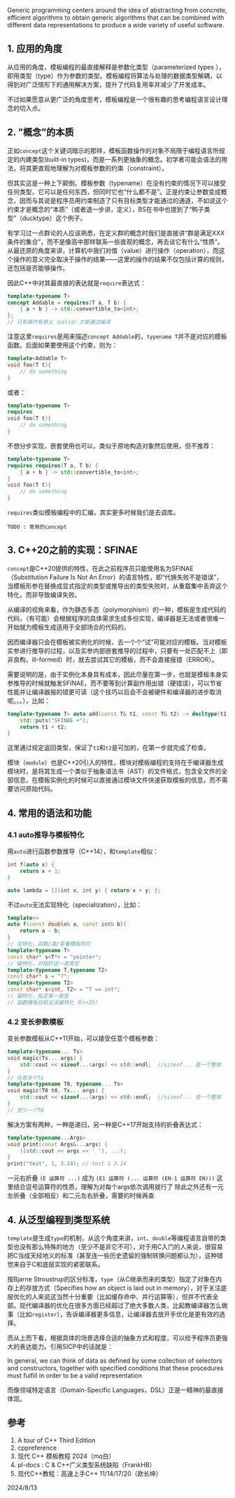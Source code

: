 Generic programming centers around the idea of abstracting from concrete, efficient algorithms to obtain generic algorithms that can be combined with different data representations to produce a wide variety of useful software.

## 1. 应用的角度

从应用的角度，模板编程的最直接解释是参数化类型（parameterized types ），即用类型（type）作为参数的类型。模板编程将算法与处理的数据类型解耦，以得到对广泛情形下的通用解决方案，提升了代码复用率并减少了开发成本。

不过如果愿意从更广泛的角度思考，模板编程是一个很有趣的思考编程语言设计理念的切入点。

## 2.  ”概念”的本质

正如`concept`这个关键词暗示的那样，模板函数操作的对象不局限于编程语言所规定的内建类型(built-in types)，而是一系列更抽象的概念。初学者可能会语法的用法，将其更直观地理解为对模板参数的约束（constraint）。

但其实这是一种上下颠倒。模板参数（typename）在没有约束的情况下可以接受任何类型，它可以是任何东西，但同时它也“什么都不是”。正是约束让参数变成概念，因而与其说是程序员用约束制造了只有目标类型才能通过的通道，不如说这个约束才是概念的“本质”（或者退一步讲，定义），BS在书中也提到了“鸭子类型”（ducktype）这个例子。

有学习过一点群论的人应该熟悉，在定义群的概念时我们是直接讲“群是满足XXX条件的集合”，而不是像高中那样联系一些直观的概念，再去谈它有什么“性质”。从最还原的角度来讲，计算机中我们对值（value）进行操作（operation），而这个操作的意义完全取决于操作的结果——这里的操作的结果不仅包括计算的规则，还包括是否能够操作。

因此C++中对其最直接的表达就是`require`表达式：

```C++
template<typename T>
concept Addable = requires(T a, T b) { 
	{ a + b } -> std::convertible_to<int>; 
};
// 只有操作有意义（valid）才能通过编译
```

注意这里`requires`是用来描述`concept Addable`的，`typename T`并不是对应的模板函数。后面如果要使用这个约束，则为：

```C++
template<Addable T>
void foo(T t){
    // do something
}
```

或者：

```C++
template<typename T>
requires 
void foo(T t){
    // do something
}
```

不想分步实现，嵌套使用也可以，类似于原地构造对象然后使用，但不推荐：

```C++
template<typename T>
requires requires(T a, T b) { 
	{ a + b } -> std::convertible_to<int>; 
}
void foo(T t){
    // do something
}
```

`requires`类似模板编程中的汇编，其实更多时候我们是去调库。

	TODO : 常用的concept

## 3. C++20之前的实现：SFINAE

`concept`是C++20提供的特性，在此之前程序员只能使用名为SFINAE（Substitution Failure Is Not An Error）的语言特性，即“代换失败不是错误”，当模板形参在替换成显式指定的类型或推导出的类型失败时，从重载集中丢弃这个特化，而非导致编译失败。

从编译的视角来看，作为静态多态（polymorphism）的一种，模板是生成代码的代码，（有可能）会根据程序的具体需求生成多份实现，编译器是无法或者很难一开始就为模板生成适用于全部场合的代码的。

因而编译器只会在模板被实例化的时候，去一个个“试”可能对应的模板。当对模板实参进行推导的过程，以及实参内部嵌套推导的过程中，只要有一处匹配不上（即非良构，ill-formed）时，就去尝试其它的模板，而不会直接报错（ERROR）。

需要说明的是，由于实例化本身具有成本，因此尽量在第一步，也就是模板本身实参推导的时候就触发SFINAE，而不要等到计算副作用出错（硬错误），可以节省性能并让编译器报的错更可读（这个技巧以后会不会被硬件和编译器的进步取消呢。。。），比如：

```C++
template<typename T> auto add(const T& t1, const T& t2) -> decltype(t1 + t2){ 
	std::puts("SFINAE +");
	return t1 + t2;
}
```

这里通过规定返回类型，保证了`t1`和`t2`是可加的，在第一步就完成了检查。

模块（`module`）也是C++20引入的特性，模块对模板编程的支持在于编译器生成模块时，是将其生成一个类似于抽象语法书（AST）的文件格式，包含全文件的全部信息，在模板实例化的时候可以直接通过模块文件快速获取模板的信息，而不需要访问原始代码。

## 4. 常用的语法和功能

### 4.1 auto推导与模板特化

用`auto`进行函数参数推导（C++14），和`template`相似：

```C++
int f(auto x) { 
	return x + 1; 
}

auto lambda = [](int x, int y) { return x + y; };
```

不过`auto`无法实现特化（specialization），比如：

```C++
template<>
auto f(const double& a, const int& b){
    return a - b;
}
// 全特化，函数/类/变量模板均可
template<typename T>
const char* s<T*> = "pointer"; 
// 偏特化，对指针这一类类型
template<typename T,typename T2>
const char* s = "?";
template<typename T2> 
const char* s<int, T2> = "T == int";
// 偏特化，指定某一类型
// 函数模板目前无法偏特化（C++23）
```

### 4.2 变长参数模板

变长参数模板从C++11开始，可以接受任意个模板参数：

```C++
template<typename... Ts>  
void magic(Ts... args) {  
    std::cout << sizeof...(args) << std::endl;  //sizeof... 是一个整体
}
// 任意多个Ts
template<typename T0, typename... Ts>  
void magic(T0 t0, Ts... args) {  
    std::cout << sizeof...(args) << std::endl;  //sizeof... 是一个整体
}
// 至少一个T0
```

解决方案有两种，一种是递归，另一种是C++17开始支持的折叠表达式：

```C++
template<typename...Args>
void print(const Args&...args) {
    ((std::cout << args << ' '), ...);
}
print("test", 1, 3.14); // test 1 3.14
```

一元右折叠 `(E 运算符 ...)` 成为 `(E1 运算符 (... 运算符 (EN-1 运算符 EN)))`
这里结合逗号运算符的性质，理解为对每个args依次调用就行了
除此之外还有一元左折叠（全部相反）和二元左右折叠，需要的时候再查

## 4. 从泛型编程到类型系统

`template`是生成`type`的机制，从这个角度来讲，`int`、`double`等编程语言自带的类型也没有那么特殊的地方（至少不是非它不可），对于用C入门的人来说，很容易把C当成天经地义的标准（甚至连一些历史遗留的强制转换问题都认为），这种错觉来自于C和底层实现的紧密联系。

按Bjarne Stroustrup的区分标准，`type`（从C继承而来的类型）指定了对象在内存上的存放方式（Specifies how an object is laid out in memory），对于关注底层优化的人来说这当然十分重要（比如缓存命中、并行运算等），但并不代表全部。现代编译器的优化在很多方面已经超过了绝大多数人类，比起教编译器怎么做事（比如`register`），告诉编译器更多信息，让编译器去放开手优化是更有效的选择。

而从上而下看，根据具体的场景选择合适的抽象方式和程度，可以给予程序员更强大的表达能力。引用SICP中的话就是：

In general, we can think of data as defined by some collection of selectors and constructors, together with specified conditions that these procedures must fulfill in order to be a valid representation

而像领域特定语言（Domain-Specific Languages，DSL）正是一精神的最直接体现。

## 参考

1. A tour of C++ Third Edition
2. cppreference
3. 现代 C++ 模板教程 2024（mq白）
4. pl-docs : C & C++广义类型系统缺陷（FrankHB）
5. 现代C++教程：高速上手C++ 11/14/17/20（欧长坤）

2024/8/13
